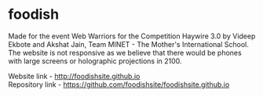 # foodish
Made for the event Web Warriors for the Competition Haywire 3.0 by Videep Ekbote and Akshat Jain, Team MINET - The Mother's International School.
The website is not responsive as we believe that there would be phones with large screens or holographic projections in 2100.

Website link - http://foodishsite.github.io    
Repository link - https://github.com/foodishsite/foodishsite.github.io
